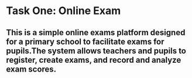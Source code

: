 
# Task One: Online Exam

## This is a simple online exams platform designed for a primary school to facilitate exams for pupils.The system allows teachers and pupils to register, create exams, and record and analyze exam scores.
